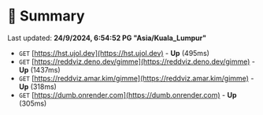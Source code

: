# 📖 Summary
Last updated: **24/9/2024, 6:54:52 PG "Asia/Kuala_Lumpur"**

- `GET` [https://hst.ujol.dev](https://hst.ujol.dev) - **Up** (495ms)
- `GET` [https://reddviz.deno.dev/gimme](https://reddviz.deno.dev/gimme) - **Up** (1437ms)
- `GET` [https://reddviz.amar.kim/gimme](https://reddviz.amar.kim/gimme) - **Up** (318ms)
- `GET` [https://dumb.onrender.com](https://dumb.onrender.com) - **Up** (305ms)
